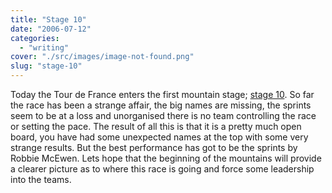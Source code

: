 ```yaml
---
title: "Stage 10"
date: "2006-07-12"
categories: 
  - "writing"
cover: "./src/images/image-not-found.png"
slug: "stage-10"
---
```


Today the Tour de France enters the first mountain stage; [stage 10](http://www.letour.fr/2006/TDF/LIVE/us/1000/index.html). So far the race has been a strange affair, the big names are missing, the sprints seem to be at a loss and unorganised there is no team controlling the race or setting the pace. The result of all this is that it is a pretty much open board, you have had some unexpected names at the top with some very strange results. But the best performance has got to be the sprints by Robbie McEwen. Lets hope that the beginning of the mountains will provide a clearer picture as to where this race is going and force some leadership into the teams.

